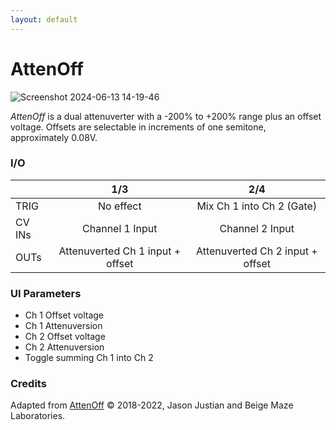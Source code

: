 ```yaml
---
layout: default
---
```

# AttenOff

![Screenshot 2024-06-13 14-19-46](https://github.com/djphazer/O_C-Phazerville/assets/109086194/72d2e34f-a8b5-46ba-8245-90222e69be0f)

*AttenOff* is a dual attenuverter with a -200% to +200% range plus an offset voltage. Offsets are selectable in increments of one semitone, approximately 0.08V.

### I/O

|        |               1/3                |               2/4                |
| ------ | :------------------------------: | :------------------------------: |
| TRIG   |            No effect             |   Mix Ch 1 into Ch 2 (Gate)   |
| CV INs |         Channel 1 Input          |         Channel 2 Input          |
| OUTs   | Attenuverted Ch 1 input + offset | Attenuverted Ch 2 input + offset |

### UI Parameters
* Ch 1 Offset voltage
* Ch 1 Attenuversion
* Ch 2 Offset voltage
* Ch 2 Attenuversion
* Toggle summing Ch 1 into Ch 2

### Credits
Adapted from [AttenOff](https://github.com/Chysn/O_C-HemisphereSuite/wiki/AttenOff) © 2018-2022, Jason Justian and Beige Maze Laboratories. 
